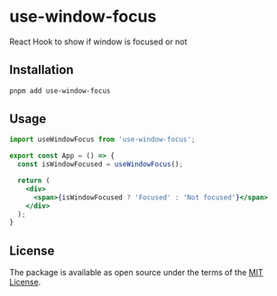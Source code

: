 # use-window-focus

React Hook to show if window is focused or not

## Installation

```sh
pnpm add use-window-focus
```

## Usage

```jsx
import useWindowFocus from 'use-window-focus';

export const App = () => {
  const isWindowFocused = useWindowFocus();

  return (
    <div>
      <span>{isWindowFocused ? 'Focused' : 'Not focused'}</span>
    </div>
  );
}
```

## License

The package is available as open source under the terms of the [MIT License](https://opensource.org/licenses/MIT).
